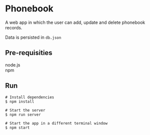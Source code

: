 # Phonebook

A web app in which the user can add, update and delete phonebook records.

Data is persisted in `db.json`

## Pre-requisities
node.js \
npm

## Run
```
# Install dependencies
$ npm install

# Start the server
$ npm run server

# Start the app in a different terminal window
$ npm start
```
